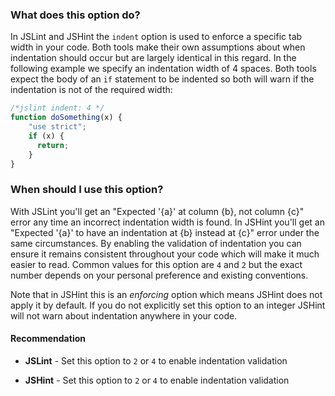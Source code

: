 <!---
{
    "titles": [
        "indent"
    ],
    "slugs": [
        "option-indent"
    ],
    "linters": [
        "jslint",
        "jshint"
    ],
    "author": "jallardice",
    "subject": "option"
}
-->

### What does this option do?

In JSLint and JSHint the `indent` option is used to enforce a specific tab width
in your code. Both tools make their own assumptions about when indentation
should occur but are largely identical in this regard. In the following example
we specify an indentation width of 4 spaces. Both tools expect the body of an
`if` statement to be indented so both will warn if the indentation is not of the
required width:

<!---
{
    "linter": "jslint"
}
-->
```javascript
/*jslint indent: 4 */
function doSomething(x) {
    "use strict";
    if (x) {
      return;
    }
}
```

### When should I use this option?

With JSLint you'll get an "Expected '{a}' at column {b}, not column {c}" error
any time an incorrect indentation width is found. In JSHint you'll get an
"Expected '{a}' to have an indentation at {b} instead at {c}" error under the
same circumstances. By enabling the validation of indentation you can ensure it
remains consistent throughout your code which will make it much easier to read.
Common values for this option are `4` and `2` but the exact number depends on
your personal preference and existing conventions.

Note that in JSHint this is an *enforcing* option which means JSHint does not
apply it by default. If you do not explicitly set this option to an integer
JSHint will not warn about indentation anywhere in your code.

#### Recommendation

 - **JSLint** - Set this option to `2` or `4` to enable indentation validation

 - **JSHint** - Set this option to `2` or `4` to enable indentation validation
